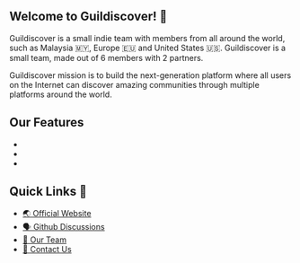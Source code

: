 ## Welcome to Guildiscover! :wave:

Guildiscover is a small indie team with members from all around the world, such as Malaysia 🇲🇾, Europe 🇪🇺 and United States 🇺🇸. Guildiscover is a small team, made out of 6 members with 2 partners. 

Guildiscover mission is to build the next-generation platform where all users on the Internet can discover amazing communities through multiple platforms around the world. 

## Our Features 

- []()
- []()
- []()

## Quick Links 🔗

- [🌏 Official Website](https://guildiscover.jst-tan.com)
- [🗣️ Github Discussions](https://github.com/orgs/GuildDiscover/discussions)
- [💬 Our Team](https://github.com/orgs/GuildDiscover/people)
- [📧 Contact Us](mailto:contact@guildiscover.jst-tan.com)
